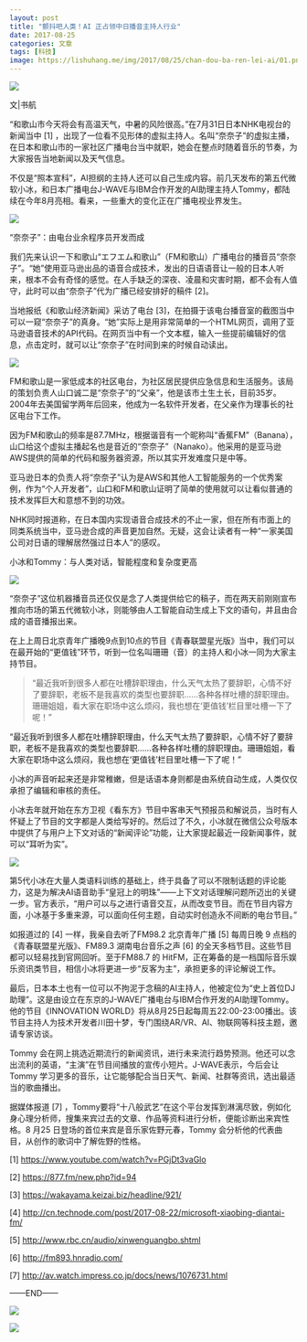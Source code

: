 ```yaml
---
layout: post
title: "颤抖吧人类！AI 正占领中日播音主持人行业"
date: 2017-08-25
categories: 文章
tags: [科技]
image: https://lishuhang.me/img/2017/08/25/chan-dou-ba-ren-lei-ai/01.png
---
```


![](https://mmbiz.qpic.cn/mmbiz_jpg/AdRKyBVLoHLrntsXaIjzM5wgtfvtmic1C4tgd7WibPD2DmIQNsKkaG9kDlLwaTrFDiac5QeGtKkaXJFHbF4KIpEew/0?wx_fmt=jpeg)

文|书航

“和歌山市今天将会有高温天气，中暑的风险很高。”在7月31日日本NHK电视台的新闻当中 [1] ，出现了一位看不见形体的虚拟主持人。名叫“奈奈子”的虚拟主播，在日本和歌山市的一家社区广播电台当中就职，她会在整点时随着音乐的节奏，为大家报告当地新闻以及天气信息。

不仅是“照本宣科”，AI担纲的主持人还可以自己生成内容。前几天发布的第五代微软小冰，和日本广播电台J-WAVE与IBM合作开发的AI助理主持人Tommy，都陆续在今年8月亮相。看来，一些重大的变化正在广播电视业界发生。

![](https://lishuhang.me/img/2017/08/25/chan-dou-ba-ren-lei-ai/01.png)

“奈奈子”：由电台业余程序员开发而成

我们先来认识一下和歌山“エフエム和歌山”（FM和歌山）广播电台的播音员“奈奈子”。“她”使用亚马逊出品的语音合成技术，发出的日语语音让一般的日本人听来，根本不会有奇怪的感觉。在人手缺乏的深夜、凌晨和灾害时期，都不会有人值守，此时可以由“奈奈子”代为广播已经安排好的稿件 [2]。

当地报纸《和歌山经济新闻》采访了电台 [3]，在拍摄于该电台播音室的截图当中可以一窥“奈奈子”的真身。“她”实际上是用非常简单的一个HTML网页，调用了亚马逊语音技术的API代码。在网页当中有一个文本框，输入一些提前编辑好的信息，点击定时，就可以让“奈奈子”在时间到来的时候自动读出。

![](https://lishuhang.me/img/2017/08/25/chan-dou-ba-ren-lei-ai/02.png)

FM和歌山是一家低成本的社区电台，为社区居民提供应急信息和生活服务。该局的策划负责人山口诚二是“奈奈子”的“父亲”，他是该市土生土长，目前35岁。2004年去美国留学两年后回来，他成为一名软件开发者，在父亲作为理事长的社区电台下工作。

因为FM和歌山的频率是87.7MHz，根据谐音有一个昵称叫“香蕉FM”（Banana），山口给这个虚拟主播起名也是音近的“奈奈子”（Nanako）。他采用的是亚马逊AWS提供的简单的代码和服务器资源，所以其实开发难度只是中等。

亚马逊日本的负责人将“奈奈子”认为是AWS和其他人工智能服务的一个优秀案例，作为“个人开发者”，山口和FM和歌山证明了简单的使用就可以让看似普通的技术发挥巨大和意想不到的功效。

NHK同时报道称，在日本国内实现语音合成技术的不止一家，但在所有市面上的同类系统当中，亚马逊合成的声音更加自然。无疑，这会让读者有一种“一家美国公司对日语的理解居然强过日本人”的感叹。

小冰和Tommy：与人类对话，智能程度和复杂度更高

![](https://lishuhang.me/img/2017/08/25/chan-dou-ba-ren-lei-ai/03.png)

“奈奈子”这位机器播音员还仅仅是念了人类提供给它的稿子，而在两天前刚刚宣布推向市场的第五代微软小冰，则能够由人工智能自动生成上下文的语句，并且由合成的语音播报出来。

在上上周日北京青年广播晚9点到10点的节目《青春联盟星光版》当中，我们可以在最开始的“更值钱”环节，听到一位名叫珊珊（音）的主持人和小冰一同为大家主持节目。

> “最近我听到很多人都在吐槽辞职理由，什么天气太热了要辞职，心情不好了要辞职，老板不是我喜欢的类型也要辞职……各种各样吐槽的辞职理由。珊珊姐姐，看大家在职场中这么烦闷，我也想在‘更值钱’栏目里吐槽一下了呢！”

“最近我听到很多人都在吐槽辞职理由，什么天气太热了要辞职，心情不好了要辞职，老板不是我喜欢的类型也要辞职……各种各样吐槽的辞职理由。珊珊姐姐，看大家在职场中这么烦闷，我也想在‘更值钱’栏目里吐槽一下了呢！”

小冰的声音听起来还是非常稚嫩，但是话语本身则都是由系统自动生成，人类仅仅承担了编辑和审核的责任。

小冰去年就开始在东方卫视《看东方》节目中客串天气预报员和解说员，当时有人怀疑上了节目的文字都是人类给写好的。然后过了不久，小冰就在微信公众号版本中提供了与用户上下文对话的“新闻评论”功能，让大家提起最近一段新闻事件，就可以“耳听为实”。

![](https://lishuhang.me/img/2017/08/25/chan-dou-ba-ren-lei-ai/04.png)

第5代小冰在大量人类语料训练的基础上，终于具备了可以不限制话题的评论能力，这是为解决AI语音助手“皇冠上的明珠”——上下文对话理解问题所迈出的关键一步。官方表示，“用户可以与之进行语音交互，从而改变节目。而在节目内容方面，小冰基于多重来源，可以面向任何主题，自动实时创造永不间断的电台节目。”

如报道过的 [4] 一样，我亲自去听了FM98.2 北京青年广播 [5] 每周日晚 9 点档的《青春联盟星光版》、FM89.3 湖南电台音乐之声 [6] 的全天多档节目。这些节目都可以轻易找到官网回听。至于FM88.7 的 HitFM，正在筹备的是一档国际音乐娱乐资讯类节目，相信小冰将更进一步“反客为主”，承担更多的评论解说工作。

最后，日本本土也有一位可以不拘泥于念稿的AI主持人，他被定位为“史上首位DJ助理”。这是由设立在东京的J-WAVE广播电台与IBM合作开发的AI助理Tommy。他的节目《INNOVATION WORLD》将从8月25日起每周五22:00-23:00播出。该节目主持人为技术开发者川田十梦，专门围绕AR/VR、AI、物联网等科技主题，邀请专家访谈。

Tommy 会在网上挑选近期流行的新闻资讯，进行未来流行趋势预测。他还可以念出流利的英语，“主演”在节目间播放的宣传小短片。J-WAVE表示，今后会让Tommy 学习更多的音乐，让它能够配合当日天气、新闻、社群等资讯，选出最适当的歌曲播出。

据媒体报道 [7] ，Tommy要将“十八般武艺”在这个平台发挥到淋漓尽致，例如化身心理分析师，搜集来宾过去的文章、作品等资料进行分析，便能诊断出来宾性格。8 月25 日登场的首位来宾是音乐家佐野元春，Tommy 会分析他的代表曲目，从创作的歌词中了解佐野的性格。

[1] https://www.youtube.com/watch?v=PGjDt3vaGlo

[2] https://877.fm/new.php?id=94

[3] https://wakayama.keizai.biz/headline/921/

[4] http://cn.technode.com/post/2017-08-22/microsoft-xiaobing-diantai-fm/

[5] http://www.rbc.cn/audio/xinwenguangbo.shtml

[6] http://fm893.hnradio.com/

[7] http://av.watch.impress.co.jp/docs/news/1076731.html

——END——

![](https://lishuhang.me/img/2017/08/25/chan-dou-ba-ren-lei-ai/05.jpg)

![](https://lishuhang.me/img/2017/08/25/chan-dou-ba-ren-lei-ai/06.jpg)
